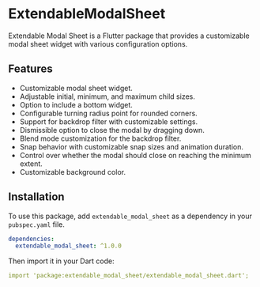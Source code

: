 # ExtendableModalSheet

Extendable Modal Sheet is a Flutter package that provides a customizable modal sheet widget with various configuration options.


## Features

- Customizable modal sheet widget.
- Adjustable initial, minimum, and maximum child sizes.
- Option to include a bottom widget.
- Configurable turning radius point for rounded corners.
- Support for backdrop filter with customizable settings.
- Dismissible option to close the modal by dragging down.
- Blend mode customization for the backdrop filter.
- Snap behavior with customizable snap sizes and animation duration.
- Control over whether the modal should close on reaching the minimum extent.
- Customizable background color.


## Installation

To use this package, add `extendable_modal_sheet` as a dependency in your `pubspec.yaml` file.

```yaml
dependencies:
  extendable_modal_sheet: ^1.0.0
  ```

Then import it in your Dart code:

```yaml
import 'package:extendable_modal_sheet/extendable_modal_sheet.dart';
  ```
